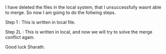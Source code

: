 I have deleted the files in the local system, that I unsuccessfully wasnt able to merge. So now I am going to do 
the follwing steps. 


Step 1 : This is written in local file.

Step 2L : This is written in local, and now we will try to solve the merge conflict again. 

Good luck Sharath. 


